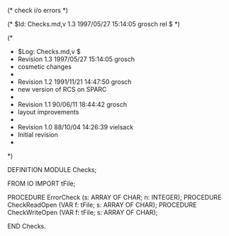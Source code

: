 (* check i/o errors *)

(* $Id: Checks.md,v 1.3 1997/05/27 15:14:05 grosch rel $ *)

(*
 * $Log: Checks.md,v $
 * Revision 1.3  1997/05/27 15:14:05  grosch
 * cosmetic changes
 *
 * Revision 1.2  1991/11/21 14:47:50  grosch
 * new version of RCS on SPARC
 *
 * Revision 1.1  90/06/11  18:44:42  grosch
 * layout improvements
 * 
 * Revision 1.0	 88/10/04  14:26:39  vielsack
 * Initial revision
 * 
 *)

DEFINITION MODULE Checks;

FROM	IO		IMPORT	tFile;

PROCEDURE ErrorCheck	 (s: ARRAY OF CHAR; n: INTEGER);
PROCEDURE CheckReadOpen	 (VAR f: tFile; s: ARRAY OF CHAR);
PROCEDURE CheckWriteOpen (VAR f: tFile; s: ARRAY OF CHAR);

END Checks.
